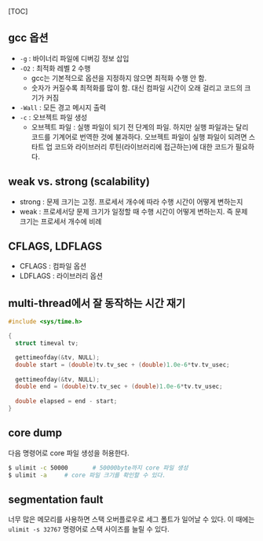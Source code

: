 [TOC]

## gcc 옵션

* `-g` : 바이너리 파일에 디버깅 정보 삽입
* `-O2` : 최적화 레벨 2 수행
	* gcc는 기본적으로 옵션을 지정하지 않으면 최적화 수행 안 함.
	* 숫자가 커질수록 최적화를 많이 함. 대신 컴파일 시간이 오래 걸리고 코드의 크기가 커짐
* `-Wall` : 모든 경고 메시지 출력
* `-c` : 오브젝트 파일 생성
	* 오브젝트 파일 : 실행 파일이 되기 전 단계의 파일. 하지만 실행 파일과는 달리 코드를 기계어로 번역한 것에 불과하다. 오브젝트 파일이 실행 파일이 되려면 스타트 업 코드와 라이브러리 루틴(라이브러리에 접근하는)에 대한 코드가 필요하다.

## weak vs. strong (scalability)

* strong : 문제 크기는 고정. 프로세서 개수에 따라 수행 시간이 어떻게 변하는지
* weak : 프로세서당 문제 크기가 일정할 때 수행 시간이 어떻게 변하는지. 즉 문제 크기는 프로세서 개수에 비례


## CFLAGS, LDFLAGS

* CFLAGS : 컴파일 옵션
* LDFLAGS : 라이브러리 옵션

## multi-thread에서 잘 동작하는 시간 재기

```c
#include <sys/time.h>

{
  struct timeval tv;

  gettimeofday(&tv, NULL);
  double start = (double)tv.tv_sec + (double)1.0e-6*tv.tv_usec;
  
  gettimeofday(&tv, NULL);
  double end = (double)tv.tv_sec + (double)1.0e-6*tv.tv_usec;
  
  double elapsed = end - start;
}
```

## core dump

다음 명령어로 core 파일 생성을 허용한다.

```sh
$ ulimit -c 50000		# 50000byte까지 core 파일 생성
$ ulimit -a		# core 파일 크기를 확인할 수 있다.
```

## segmentation fault

너무 많은 메모리를 사용하면 스택 오버플로우로 세그 폴트가 일어날 수 있다. 
이 때에는 `ulimit -s 32767` 명령어로 스택 사이즈를 늘릴 수 있다.

